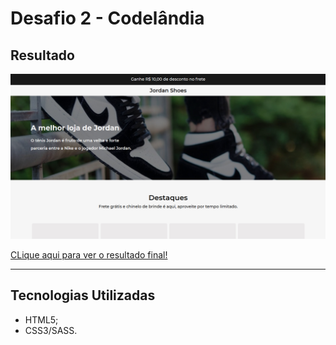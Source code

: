 # Desafio 2 - Codelândia

## Resultado

![Resultado final](./design/result.png)

[CLique aqui para ver o resultado final!](https://wellsantoss.github.io/desafios-codelandia/desafio2/index.html)

---

## Tecnologias Utilizadas

- HTML5;
- CSS3/SASS.
